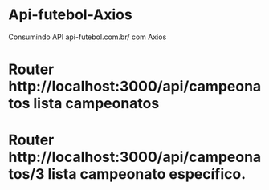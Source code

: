 # Api-futebol-Axios
Consumindo API api-futebol.com.br/ com Axios

# Router http://localhost:3000/api/campeonatos lista campeonatos

# Router http://localhost:3000/api/campeonatos/3 lista campeonato específico.
